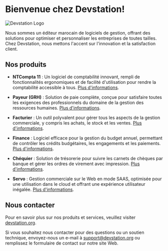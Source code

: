 # Bienvenue chez Devstation!

![Devstation Logo](https://devstation.org/wp-content/uploads/2021/05/logo.png)

Nous sommes un éditeur marocain de logiciels de gestion, offrant des solutions pour optimiser et personnaliser les entreprises de toutes tailles. Chez Devstation, nous mettons l'accent sur l'innovation et la satisfaction client.

## Nos produits

- **NTCompta 11** : Un logiciel de comptabilité innovant, rempli de fonctionnalités ergonomiques et de facilité d'utilisation pour rendre la comptabilité accessible à tous. [Plus d'informations](https://devstation.org/produits/ntcompta/).

- **Payeur (GRH)** : Solution de paie complète, conçue pour satisfaire toutes les exigences des professionnels du domaine de la gestion des ressources humaines. [Plus d'informations](https://devstation.org/produits/payeur-grh/).

- **Facturier** : Un outil polyvalent pour gérer tous les aspects de la gestion commerciale, y compris les achats, le stock et les ventes. [Plus d'informations](https://devstation.org/produits/facturier/).

- **Finance** : Logiciel efficace pour la gestion du budget annuel, permettant de contrôler les crédits budgétaires, les engagements et les paiements. [Plus d'informations](https://devstation.org/produits/finance/).

- **Chéquier** : Solution de trésorerie pour suivre les carnets de chèques par banque et gérer les ordres de virement avec impression. [Plus d'informations](https://devstation.org/produits/chequier/).

- **Servo** : Gestion commerciale sur le Web en mode SAAS, optimisée pour une utilisation dans le cloud et offrant une expérience utilisateur inégalée. [Plus d'informations](https://devstation.org/produits/servo-cloud/).

## Nous contacter

Pour en savoir plus sur nos produits et services, veuillez visiter [devstation.org](http://devstation.org).

Si vous souhaitez nous contacter pour des questions ou un soutien technique, envoyez-nous un e-mail à support@devstation.org ou remplissez le formulaire de contact sur notre site Web.
